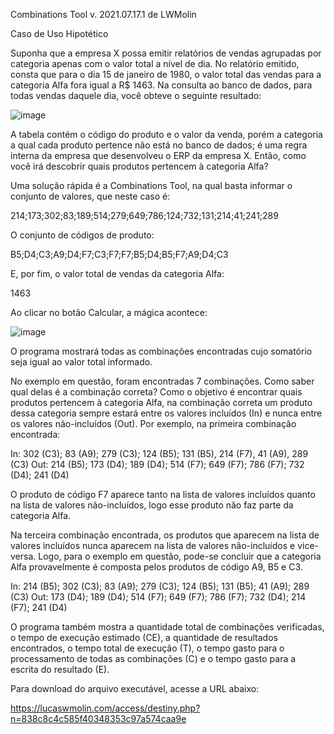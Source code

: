 Combinations Tool
 v. 2021.07.17.1
de LWMolin

Caso de Uso Hipotético

Suponha que a empresa X possa emitir relatórios de vendas agrupadas por categoria apenas com o valor total a nível de dia. 
No relatório emitido, consta que para o dia 15 de janeiro de 1980, o valor total das vendas para a categoria Alfa fora igual a R$ 1463. 
Na consulta ao banco de dados, para todas vendas daquele dia, você obteve o seguinte resultado:

![image](https://user-images.githubusercontent.com/28737900/131934873-19e0e49d-f628-40c4-9a4e-94f2c3409e9e.png)

A tabela contém o código do produto e o valor da venda, porém a categoria a qual cada produto pertence não está no banco de dados; é uma regra interna da empresa que desenvolveu o ERP da empresa X. Então, como você irá descobrir quais produtos pertencem à categoria Alfa? 

Uma solução rápida é a Combinations Tool, na qual basta informar o conjunto de valores, que neste caso é:

214;173;302;83;189;514;279;649;786;124;732;131;214;41;241;289

O conjunto de códigos de produto:

B5;D4;C3;A9;D4;F7;C3;F7;F7;B5;D4;B5;F7;A9;D4;C3

E, por fim, o valor total de vendas da categoria Alfa:

1463

Ao clicar no botão Calcular, a mágica acontece:

![image](https://user-images.githubusercontent.com/28737900/131934848-5b60bf8c-7dff-46f9-8de3-fe07edeb64ce.png)

O programa mostrará todas as combinações encontradas cujo somatório seja igual ao valor total informado. 

No exemplo em questão, foram encontradas 7 combinações. Como saber qual delas é a combinação correta? Como o objetivo é encontrar quais produtos pertencem à categoria Alfa, na combinação correta um produto dessa categoria sempre estará entre os valores incluídos (In) e nunca entre os valores não-incluídos (Out). Por exemplo, na primeira combinação encontrada:

In: 302 (C3); 83 (A9); 279 (C3); 124 (B5); 131 (B5), 214 (F7), 41 (A9), 289 (C3)
Out: 214 (B5); 173 (D4); 189 (D4); 514 (F7); 649 (F7); 786 (F7); 732 (D4); 241 (D4)

O produto de código F7 aparece tanto na lista de valores incluídos quanto na lista de valores não-incluídos, logo esse produto não faz parte da categoria Alfa.

Na terceira combinação encontrada, os produtos que aparecem na lista de valores incluídos nunca aparecem na lista de valores não-incluídos e vice-versa. Logo, para o exemplo em questão, pode-se concluir que a categoria Alfa provavelmente é composta pelos produtos de código A9, B5 e C3.

In: 214 (B5); 302 (C3); 83 (A9); 279 (C3); 124 (B5); 131 (B5); 41 (A9); 289 (C3)
Out: 173 (D4); 189 (D4); 514 (F7); 649 (F7); 786 (F7); 732 (D4); 214 (F7); 241 (D4)

O programa também mostra a quantidade total de combinações verificadas, o tempo de execução estimado (CE), a quantidade de resultados encontrados, o tempo total de execução (T), o tempo gasto para o processamento de todas as combinações (C) e o tempo gasto para a escrita do resultado (E).


Para download do arquivo executável, acesse a URL abaixo:

https://lucaswmolin.com/access/destiny.php?n=838c8c4c585f40348353c97a574caa9e
